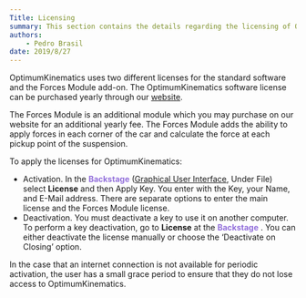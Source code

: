 ```yaml
---
Title: Licensing
summary: This section contains the details regarding the licensing of OptimumKinematics (with and without the Forces Module).
authors:
    - Pedro Brasil
date: 2019/8/27
---
```


OptimumKinematics uses two different licenses for the standard software and the Forces Module add-on.  The OptimumKinematics software license can be purchased yearly through our [website](http://www.optimumg.com/software/purchase-a-software-subscription-plan/).

The Forces Module is an additional module which you may purchase on our website for an additional yearly fee.  The Forces Module adds the ability to apply forces in each corner of the car and calculate the force at each pickup point of the suspension.

To apply the licenses for OptimumKinematics:

* Activation. In the <span style="color:mediumpurple"> __Backstage__ </span> ([Graphical User Interface](../2_Quick_Start/A_Launching_the_Application.md#Graphical-User-Interface), Under File) select __License__ and then Apply Key. You enter with the Key, your Name, and E-Mail address.  There are separate options to enter the main license and the Forces Module license.
* Deactivation. You must deactivate a key to use it on another computer. To perform a key deactivation, go to __License__ at the <span style="color:mediumpurple"> __Backstage__ </span>.  You can either deactivate the license manually or choose the ‘Deactivate on Closing’ option.

In the case that an internet connection is not available for periodic activation, the user has a small grace period to ensure that they do not lose access to OptimumKinematics.

